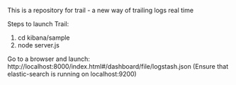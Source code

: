 This is a repository for trail - a new way of trailing logs real time

Steps to launch Trail:
1. cd kibana/sample
2. node server.js
 
Go to a browser and launch: http://localhost:8000/index.html#/dashboard/file/logstash.json
(Ensure that elastic-search is running on localhost:9200)
